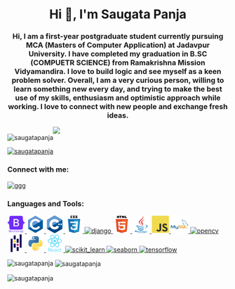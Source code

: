 <h1 align="center">Hi 👋, I'm Saugata Panja</h1>
<h3 align="center">Hi, I am a first-year postgraduate student currently pursuing MCA (Masters of Computer Application) at Jadavpur University. I have completed my graduation in B.SC (COMPUETR SCIENCE) from Ramakrishna Mission Vidyamandira. I love to build logic and see myself as a keen problem solver.
Overall, I am a very curious person, willing to learn something new every day, and trying to make the best use of my skills, enthusiasm and optimistic approach while working. I love to connect with new people and exchange fresh ideas.</h3>
<img align="right" width="400" src="https://www.google.com/search?sca_esv=71f266223ad35985&sca_upv=1&rlz=1C1ONGR_en-GBIN1079IN1079&q=gif+for+ml+engineer&uds=AMwkrPuDKmaWuWhlvsmStCXTuIiuCE-1Cj2hI6kn5SQuC6zNHzMztTtx4vEETbUJjcyKrich5_SWTBl3zlpNZHL1lbrCT-CH4NIGa6XvUPdCOWRwf-0Fmdtgbi0q1Nkwjju3XBv_llq1NcEJPh3QFRpsds0mm5GKv1Li_H1IcVEgnZZlrm3BlEpEERpi2g5S9iW4luz6qEMND1Fn4b8Ia0UWycikYScLxBRNKiUX3sLmRFjU754TnphPVc_Dt1U3yRX8130oX6QOV2PWUvJCQilb_sDn0VFn6x--sw3ROpSRWVxHy_LpMGLxp-RN7reHWaKxV9bUxZHn&udm=2&prmd=ivsnbmtz&sa=X&ved=2ahUKEwiXgcvvwbeFAxWXd2wGHeziADcQtKgLegQIERAB&biw=1150&bih=1030&dpr=0.83#vhid=EoS8VBftz8J3_M&vssid=mosaic">
<p align="left"> <img src="https://komarev.com/ghpvc/?username=saugatapanja&label=Profile%20views&color=0e75b6&style=flat" alt="saugatapanja" /> </p>

<p align="left"> <a href="https://github.com/ryo-ma/github-profile-trophy"><img src="https://github-profile-trophy.vercel.app/?username=saugatapanja" alt="saugatapanja" /></a> </p>

<h3 align="left">Connect with me:</h3>
<p align="left">
<a href="https://linkedin.com/in/ggg" target="blank"><img align="center" src="https://raw.githubusercontent.com/rahuldkjain/github-profile-readme-generator/master/src/images/icons/Social/linked-in-alt.svg" alt="ggg" height="30" width="40" /></a>
</p>

<h3 align="left">Languages and Tools:</h3>
<p align="left"> <a href="https://getbootstrap.com" target="_blank" rel="noreferrer"> <img src="https://raw.githubusercontent.com/devicons/devicon/master/icons/bootstrap/bootstrap-plain-wordmark.svg" alt="bootstrap" width="40" height="40"/> </a> <a href="https://www.cprogramming.com/" target="_blank" rel="noreferrer"> <img src="https://raw.githubusercontent.com/devicons/devicon/master/icons/c/c-original.svg" alt="c" width="40" height="40"/> </a> <a href="https://www.w3schools.com/cpp/" target="_blank" rel="noreferrer"> <img src="https://raw.githubusercontent.com/devicons/devicon/master/icons/cplusplus/cplusplus-original.svg" alt="cplusplus" width="40" height="40"/> </a> <a href="https://www.w3schools.com/css/" target="_blank" rel="noreferrer"> <img src="https://raw.githubusercontent.com/devicons/devicon/master/icons/css3/css3-original-wordmark.svg" alt="css3" width="40" height="40"/> </a> <a href="https://www.djangoproject.com/" target="_blank" rel="noreferrer"> <img src="https://cdn.worldvectorlogo.com/logos/django.svg" alt="django" width="40" height="40"/> </a> <a href="https://www.w3.org/html/" target="_blank" rel="noreferrer"> <img src="https://raw.githubusercontent.com/devicons/devicon/master/icons/html5/html5-original-wordmark.svg" alt="html5" width="40" height="40"/> </a> <a href="https://www.java.com" target="_blank" rel="noreferrer"> <img src="https://raw.githubusercontent.com/devicons/devicon/master/icons/java/java-original.svg" alt="java" width="40" height="40"/> </a> <a href="https://developer.mozilla.org/en-US/docs/Web/JavaScript" target="_blank" rel="noreferrer"> <img src="https://raw.githubusercontent.com/devicons/devicon/master/icons/javascript/javascript-original.svg" alt="javascript" width="40" height="40"/> </a> <a href="https://www.mysql.com/" target="_blank" rel="noreferrer"> <img src="https://raw.githubusercontent.com/devicons/devicon/master/icons/mysql/mysql-original-wordmark.svg" alt="mysql" width="40" height="40"/> </a> <a href="https://opencv.org/" target="_blank" rel="noreferrer"> <img src="https://www.vectorlogo.zone/logos/opencv/opencv-icon.svg" alt="opencv" width="40" height="40"/> </a> <a href="https://pandas.pydata.org/" target="_blank" rel="noreferrer"> <img src="https://raw.githubusercontent.com/devicons/devicon/2ae2a900d2f041da66e950e4d48052658d850630/icons/pandas/pandas-original.svg" alt="pandas" width="40" height="40"/> </a> <a href="https://www.python.org" target="_blank" rel="noreferrer"> <img src="https://raw.githubusercontent.com/devicons/devicon/master/icons/python/python-original.svg" alt="python" width="40" height="40"/> </a> <a href="https://reactjs.org/" target="_blank" rel="noreferrer"> <img src="https://raw.githubusercontent.com/devicons/devicon/master/icons/react/react-original-wordmark.svg" alt="react" width="40" height="40"/> </a> <a href="https://scikit-learn.org/" target="_blank" rel="noreferrer"> <img src="https://upload.wikimedia.org/wikipedia/commons/0/05/Scikit_learn_logo_small.svg" alt="scikit_learn" width="40" height="40"/> </a> <a href="https://seaborn.pydata.org/" target="_blank" rel="noreferrer"> <img src="https://seaborn.pydata.org/_images/logo-mark-lightbg.svg" alt="seaborn" width="40" height="40"/> </a> <a href="https://www.tensorflow.org" target="_blank" rel="noreferrer"> <img src="https://www.vectorlogo.zone/logos/tensorflow/tensorflow-icon.svg" alt="tensorflow" width="40" height="40"/> </a> </p>

<p><img align="left" src="https://github-readme-stats.vercel.app/api/top-langs?username=saugatapanja&show_icons=true&locale=en&layout=compact" alt="saugatapanja" /></p>

<p>&nbsp;<img align="center" src="https://github-readme-stats.vercel.app/api?username=saugatapanja&show_icons=true&locale=en" alt="saugatapanja" /></p>

<p><img align="center" src="https://github-readme-streak-stats.herokuapp.com/?user=saugatapanja&" alt="saugatapanja" /></p>

